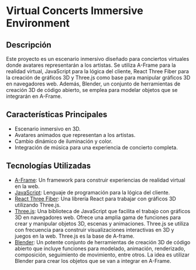 # Virtual Concerts Immersive Environment

## Descripción
Este proyecto es un escenario inmersivo diseñado para conciertos virtuales donde avatares representarán a los artistas. Se utiliza A-Frame para la realidad virtual, JavaScript para la lógica del cliente, React Three Fiber para la creación de gráficos 3D y Three.js como base para manipular gráficos 3D en navegadores web. Además, Blender, un conjunto de herramientas de creación 3D de código abierto, se emplea para modelar objetos que se integrarán en A-Frame.

## Características Principales
- Escenario inmersivo en 3D.
- Avatares animados que representan a los artistas.
- Cambio dinámico de iluminación y color.
- Integración de música para una experiencia de concierto completa.

## Tecnologías Utilizadas
- [A-Frame](https://aframe.io/): Un framework para construir experiencias de realidad virtual en la web.
- [JavaScript](https://developer.mozilla.org/en-US/docs/Web/JavaScript): Lenguaje de programación para la lógica del cliente.
- [React Three Fiber](https://github.com/pmndrs/react-three-fiber): Una librería React para trabajar con gráficos 3D utilizando Three.js.
- [Three.js](https://threejs.org/): Una biblioteca de JavaScript que facilita el trabajo con gráficos 3D en navegadores web. Ofrece una amplia gama de funciones para crear y manipular objetos 3D, escenas y animaciones. Three.js se utiliza con frecuencia para construir visualizaciones interactivas en 3D y juegos en la web. Three.js es la base de A-frame.
- [Blender](https://www.blender.org/): Un potente conjunto de herramientas de creación 3D de código abierto que incluye funciones para modelado, animación, renderizado, composición, seguimiento de movimiento, entre otros. La idea es utilizar Blender para crear los objetos que se van a integrar en A-Frame.


